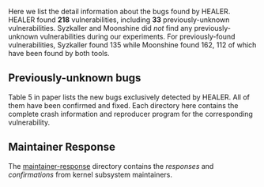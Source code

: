 Here we list the detail information about the bugs found by HEALER.
HEALER found **218** vulnerabilities, including **33** previously-unknown vulnerabilities.
Syzkaller and Moonshine did *not* find any previously-unknown vulnerabilities during our experiments. For
previously-found vulnerabilities, Syzkaller found 135 while Moonshine found 162, 112 of
which have been found by both tools.


## Previously-unknown bugs 

Table 5 in paper lists the new bugs exclusively detected by HEALER. All of them have been
confirmed and fixed. 
Each directory here contains the complete crash information and reproducer program for the corresponding vulnerability.


## Maintainer Response

The [maintainer-response](./maintainer-response) directory contains the *responses* and *confirmations* from kernel subsystem maintainers.